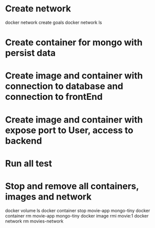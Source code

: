 
# Create network 
docker network create goals
docker network ls

# Create container for mongo with persist data

# Create image and container with connection to database and connection to frontEnd

# Create image and container with expose port to User, access to backend

# Run all test

# Stop and remove all containers, images and network 
docker volume ls
docker container stop movie-app mongo-tiny
docker container rm movie-app mongo-tiny
docker image rmi movie:1
docker network rm movies-network